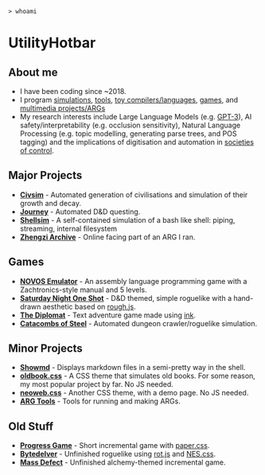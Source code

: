 `> whoami`

# UtilityHotbar

## About me
* I have been coding since ~2018.
* I program [simulations](https://github.com/UtilityHotbar/civsim), [tools](https://github.com/UtilityHotbar/showmd/), [toy compilers/languages](https://zhengzi-archive.com/terminal/), [games](progress_game/index.html), and [multimedia projects/ARGs](https://zhengzi-archive.com/)
* My research interests include Large Language Models (e.g. [GPT-3](https://github.com/openai/gpt-3)), AI safety/interpretability (e.g. occlusion sensitivity), Natural Language Processing (e.g. topic modelling, generating parse trees, and POS tagging) and the implications of digitisation and automation in [societies of control](https://theanarchistlibrary.org/library/gilles-deleuze-postscript-on-the-societies-of-control).

## Major Projects
* [**Civsim**](https://github.com/UtilityHotbar/civsim) - Automated generation of civilisations and simulation of their growth and decay.
* [**Journey**](https://github.com/UtilityHotbar/journey) - Automated D&D questing.
* [**Shellsim**](https://github.com/UtilityHotbar/shellsim) - A self-contained simulation of a bash like shell: piping, streaming, internal filesystem
* [**Zhengzi Archive**](https://zhengzi-archive.com/) - Online facing part of an ARG I ran.

## Games
* [**NOVOS Emulator**](https://zhengzi-archive.com/terminal/) - An assembly language programming game with a Zachtronics-style manual and 5 levels.
* [**Saturday Night One Shot**](https://nakade.itch.io/saturday-night-one-shot) - D&D themed, simple roguelike with a hand-drawn aesthetic based on [rough.js](https://roughjs.com/).
* [**The Diplomat**](https://nakade.itch.io/diplomat) - Text adventure game made using [ink](https://www.inklestudios.com/ink/).
* [**Catacombs of Steel**](https://utilityhotbar.github.io/catacombs) - Automated dungeon crawler/roguelike simulation.

## Minor Projects
* [**Showmd**](https://github.com/UtilityHotbar/showmd/) - Displays markdown files in a semi-pretty way in the shell.
* [**oldbook.css**](https://github.com/UtilityHotbar/oldbook-css) - A CSS theme that simulates old books. For some reason, my most popular project by far. No JS needed.
* [**neoweb.css**](https://utilityhotbar.github.io/neoweb/) - Another CSS theme, with a demo page. No JS needed.
* [**ARG Tools**](https://utilityhotbar.github.io/args/) - Tools for running and making ARGs.

## Old Stuff
* [**Progress Game**](https://utilityhotbar.github.io/progress_game) - Short incremental game with [paper.css](https://www.getpapercss.com/).
* [**Bytedelver**](https://utilityhotbar.github.io/bytedelver/) - Unfinished roguelike using [rot.js](https://ondras.github.io/rot.js/hp/) and [NES.css](https://nostalgic-css.github.io/NES.css/).
* [**Mass Defect**](https://utilityhotbar.github.io/alchemy/html/site-main/index.html) - Unfinished alchemy-themed incremental game. 

